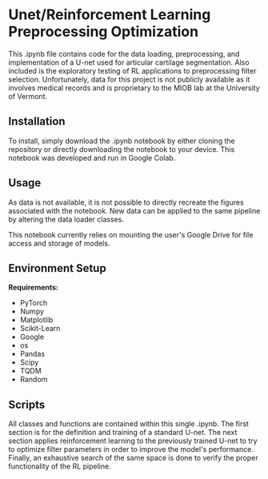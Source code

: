# Unet/Reinforcement Learning Preprocessing Optimization

This .ipynb file contains code for the data loading, preprocessing, and implementation of a U-net used for articular cartilage segmentation. Also included is the exploratory testing of RL applications to preprocessing filter selection. Unfortunately, data for this project is not publicly available as it involves medical records and is proprietary to the MIOB lab at the University of Vermont. 

## Installation

To install, simply download the .ipynb notebook by either cloning the repository or directly downloading the notebook to your device. This notebook was developed and run in Google Colab.

## Usage

As data is not available, it is not possible to directly recreate the figures associated with the notebook. New data can be applied to the same pipeline by altering the data loader classes. 

This notebook currently relies on mounting the user's Google Drive for file access and storage of models. 

## Environment Setup
**Requirements:**
- PyTorch
- Numpy
- Matplotlib
- Scikit-Learn
- Google
- os
- Pandas
- Scipy
- TQDM
- Random

## Scripts
All classes and functions are contained within this single .ipynb. The first section is for the definition and training of a standard U-net. The next section applies reinforcement learning to the previously trained U-net to try to optimize filter parameters in order to improve the model's performance. Finally, an exhaustive search of the same space is done to verify the proper functionality of the RL pipeline. 
